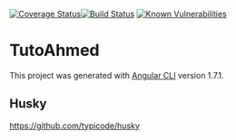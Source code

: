 [![Coverage Status](https://coveralls.io/repos/github/ghoul007/dashAng/badge.svg?branch=master)](https://coveralls.io/github/ghoul007/dashAng?branch=master)[![Build Status](https://travis-ci.org/ghoul007/dashAng.svg?branch=master)](https://travis-ci.org/ghoul007/dashAng)
[![Known Vulnerabilities](https://snyk.io/test/github/ghoul007/dashang/badge.svg?targetFile=package.json)](https://snyk.io/test/github/ghoul007/dashang?targetFile=package.json)

# TutoAhmed

This project was generated with [Angular CLI](https://github.com/angular/angular-cli) version 1.7.1.

## Husky
https://github.com/typicode/husky
 
